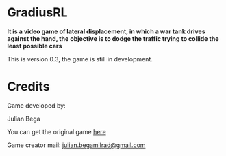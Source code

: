 <h1 style="text-algin:center">GradiusRL</h1>

<p style="font-weight:bold">It is a video game of lateral displacement, in which a war tank drives against the hand, the objective is to dodge the traffic trying to collide the least possible cars</p>

<p>This is version 0.3, the game is still in development.</p>

<h1>Credits</h1>

<p>Game developed by:</p>
<p>Julian Bega</p>
<p>You can get the original game <a href="https://github.com/julianbega/GradiusRL">here</a></p>
<p>Game creator mail: <a href="mailto:julian.begamilrad@gmail.com">julian.begamilrad@gmail.com</a></p>